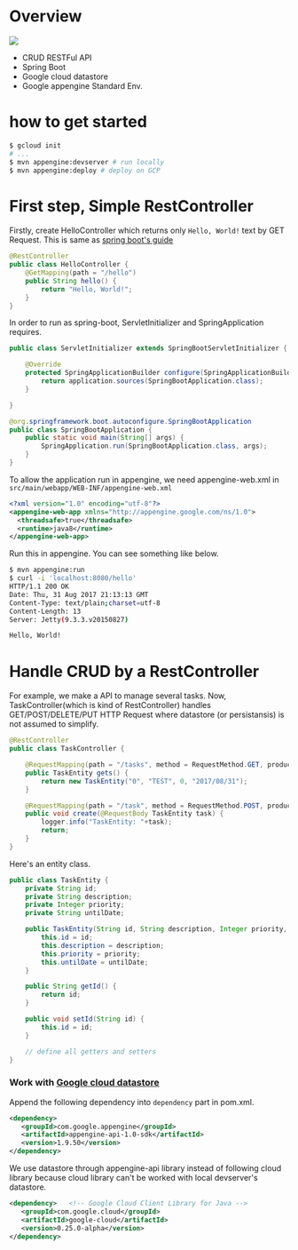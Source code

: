 # Overview
![](https://i.gyazo.com/9822069d8fe48e84ee3c8c11d57d6e68.png)

- CRUD RESTFul API
- Spring Boot
- Google cloud datastore
- Google appengine Standard Env.

# how to get started

```bash
$ gcloud init 
# ...
$ mvn appengine:devserver # run locally
$ mvn appengine:deploy # deploy on GCP

```

# First step, Simple RestController

Firstly, create HelloController which returns only `Hello, World!` text by GET Request.
This is same as [spring boot's guide](https://spring.io/guides/gs/spring-boot/#_create_a_simple_web_application)

```java
@RestController
public class HelloController {
    @GetMapping(path = "/hello")
    public String hello() {
        return "Hello, World!";
    }
}
```

In order to run as spring-boot, ServletInitializer and SpringApplication requires.

```java
public class ServletInitializer extends SpringBootServletInitializer {

    @Override
    protected SpringApplicationBuilder configure(SpringApplicationBuilder application) {
        return application.sources(SpringBootApplication.class);
    }

}

```

```java
@org.springframework.boot.autoconfigure.SpringBootApplication
public class SpringBootApplication {
    public static void main(String[] args) {
        SpringApplication.run(SpringBootApplication.class, args);
    }
}

```

To allow the application run in appengine, we need appengine-web.xml in `src/main/webapp/WEB-INF/appengine-web.xml`

```xml
<?xml version="1.0" encoding="utf-8"?>
<appengine-web-app xmlns="http://appengine.google.com/ns/1.0">
  <threadsafe>true</threadsafe>
  <runtime>java8</runtime>
</appengine-web-app>
```

Run this in appengine. You can see something like below.

```bash
$ mvn appengine:run
$ curl -i 'localhost:8080/hello'
HTTP/1.1 200 OK
Date: Thu, 31 Aug 2017 21:13:13 GMT
Content-Type: text/plain;charset=utf-8
Content-Length: 13
Server: Jetty(9.3.3.v20150827)

Hello, World!
```

# Handle CRUD by a RestController

For example, we make a API to manage several tasks. 
Now, TaskController(which is kind of RestController) handles GET/POST/DELETE/PUT HTTP Request where datastore (or persistansis) is not assumed to simplify.

```java
@RestController
public class TaskController {

    @RequestMapping(path = "/tasks", method = RequestMethod.GET, produces = MediaType.APPLICATION_JSON_VALUE)
    public TaskEntity gets() {
        return new TaskEntity("0", "TEST", 0, "2017/08/31");
    }

    @RequestMapping(path = "/task", method = RequestMethod.POST, produces = MediaType.APPLICATION_JSON_VALUE, consumes = MediaType.APPLICATION_JSON_VALUE)
    public void create(@RequestBody TaskEntity task) {
        logger.info("TaskEntity: "+task);
        return;
    }
}

```

Here's an entity class.

```java
public class TaskEntity {
    private String id;
    private String description;
    private Integer priority;
    private String untilDate;

    public TaskEntity(String id, String description, Integer priority, String untilDate) {
        this.id = id;
        this.description = description;
        this.priority = priority;
        this.untilDate = untilDate;
    }

    public String getId() {
        return id;
    }

    public void setId(String id) {
        this.id = id;
    }

    // define all getters and setters
}
```

### Work with [Google cloud datastore](https://cloud.google.com/java/getting-started-appengine-standard/using-cloud-datastore)

Append the following dependency into `dependency` part in pom.xml.

```xml
<dependency>
   <groupId>com.google.appengine</groupId>
   <artifactId>appengine-api-1.0-sdk</artifactId>
   <version>1.9.50</version>
</dependency>
```

We use datastore through appengine-api library instead of following cloud library 
because cloud library can't be worked with local devserver's datastore.

```xml
<dependency>   <!-- Google Cloud Client Library for Java -->
   <groupId>com.google.cloud</groupId>
   <artifactId>google-cloud</artifactId>
   <version>0.25.0-alpha</version>
</dependency>
```
